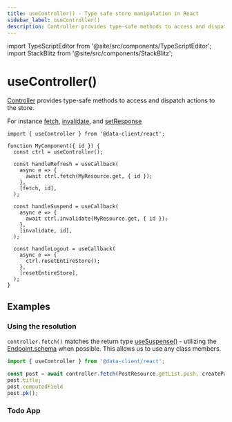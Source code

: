 ```yaml
---
title: useController() - Type safe store manipulation in React
sidebar_label: useController()
description: Controller provides type-safe methods to access and dispatch actions to the store.
---
```


<head>
  <meta name="docsearch:pagerank" content="10"/>
</head>

import TypeScriptEditor from '@site/src/components/TypeScriptEditor';
import StackBlitz from '@site/src/components/StackBlitz';

# useController()

[Controller](./Controller.md) provides type-safe methods to access and dispatch actions to the store.

For instance [fetch](./Controller.md#fetch), [invalidate](./Controller.md#invalidate),
and [setResponse](./Controller.md#setResponse)

```tsx
import { useController } from '@data-client/react';

function MyComponent({ id }) {
  const ctrl = useController();

  const handleRefresh = useCallback(
    async e => {
      await ctrl.fetch(MyResource.get, { id });
    },
    [fetch, id],
  );

  const handleSuspend = useCallback(
    async e => {
      await ctrl.invalidate(MyResource.get, { id });
    },
    [invalidate, id],
  );

  const handleLogout = useCallback(
    async e => {
      ctrl.resetEntireStore();
    },
    [resetEntireStore],
  );
}
```

## Examples

### Using the resolution

`controller.fetch()` matches the return type [useSuspense()](./useSuspense.md) - utilizing the [Endpoint.schema](/rest/api/RestEndpoint#schema)
when possible. This allows us to use any class members.

```ts
import { useController } from '@data-client/react';

const post = await controller.fetch(PostResource.getList.push, createPayload);
post.title;
post.computedField
post.pk();
```

### Todo App

<StackBlitz app="todo-app" file="src/resources/TodoResource.ts,src/pages/Home/TodoListItem.tsx" view="both" />
